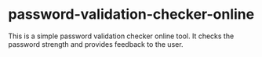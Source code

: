 # password-validation-checker-online

This is a simple password validation checker online tool. It checks the password strength and provides feedback to the user.
